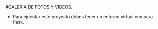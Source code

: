 #GALERIA DE FOTOS Y VIDEOS.

- Para ejecutar este proyecto debes tener un entorno virtual env para flask.